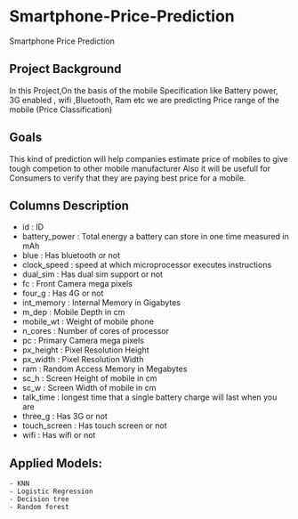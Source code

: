 # Smartphone-Price-Prediction
Smartphone Price Prediction

## Project Background
In this Project,On the basis of the mobile Specification like Battery power, 
3G enabled , wifi ,Bluetooth, Ram etc we are predicting Price range of the mobile (Price Classification)

## Goals
This kind of prediction will help companies estimate price of mobiles to give tough competion to other mobile manufacturer
Also it will be usefull for Consumers to verify that they are paying best price for a mobile.

## Columns Description
  - id : ID
  - battery_power : Total energy a battery can store in one time measured in mAh
  - blue : Has bluetooth or not
  - clock_speed : speed at which microprocessor executes instructions
  - dual_sim : Has dual sim support or not
  - fc : Front Camera mega pixels
  - four_g : Has 4G or not
  - int_memory : Internal Memory in Gigabytes
  - m_dep : Mobile Depth in cm
  - mobile_wt : Weight of mobile phone
  - n_cores : Number of cores of processor
  - pc : Primary Camera mega pixels
  - px_height : Pixel Resolution Height
  - px_width : Pixel Resolution Width
  - ram : Random Access Memory in Megabytes
  - sc_h : Screen Height of mobile in cm
  - sc_w : Screen Width of mobile in cm
  - talk_time : longest time that a single battery charge will last when you are
  - three_g : Has 3G or not
  - touch_screen : Has touch screen or not
  - wifi : Has wifi or not
  
## Applied Models:
    - KNN
    - Logistic Regression
    - Decision tree
    - Random forest
